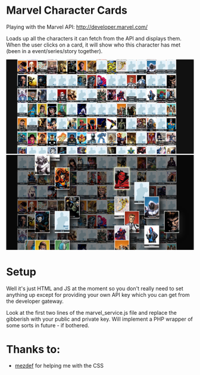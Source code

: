 Marvel Character Cards
===========

Playing with the Marvel API: http://developer.marvel.com/

Loads up all the characters it can fetch from the API and displays them. When the user clicks on a card, it will show who this character has met (been in a event/series/story together).

![alt tag](screenshots/1.png)
![alt tag](screenshots/2.png)

Setup
===========
Well it's just HTML and JS at the moment so you don't really need to set anything up except for providing your own API key which you can get from the developer gateway.

Look at the first two lines of the marvel_service.js file and replace the gibberish with your public and private key. Will implement a PHP wrapper of some sorts in future - if bothered.

Thanks to:
===========
- [mezdef](https://github.com/mezdef) for helping me with the CSS
  
  
